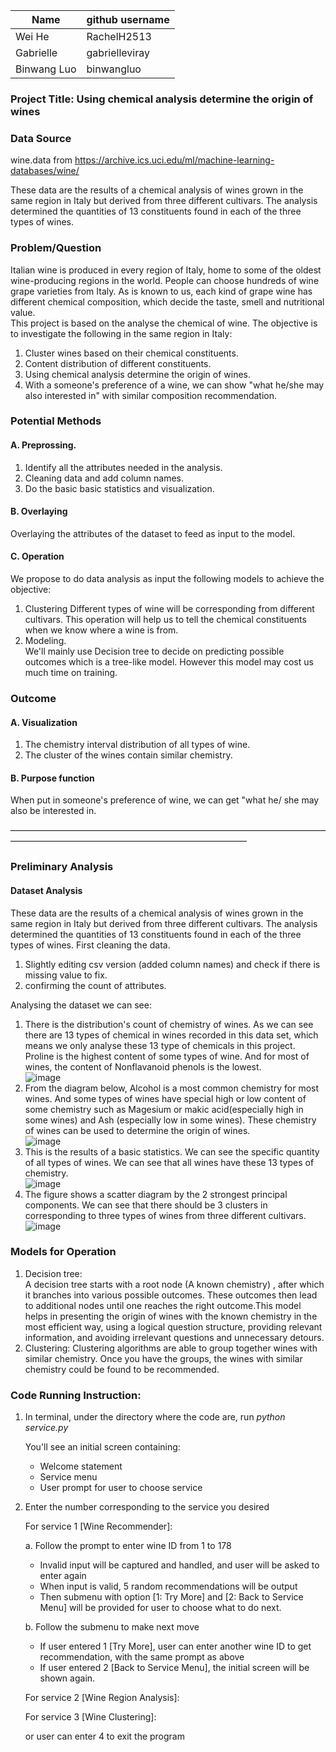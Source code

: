 | Name      | github username |
| ----------- | ----------- |
| Wei He      | RachelH2513 |
| Gabrielle   | gabrielleviray |
| Binwang Luo     | binwangluo  |

### Project Title: Using chemical analysis determine the origin of wines  


### Data Source
wine.data from
https://archive.ics.uci.edu/ml/machine-learning-databases/wine/

These data are the results of a chemical analysis of wines grown in the same region in Italy but derived from three different cultivars. The analysis determined the quantities of 13 constituents found in each of the three types of wines.  


### Problem/Question
Italian wine is produced in every region of Italy, home to some of the oldest wine-producing regions in the world. People can choose hundreds of wine grape varieties from Italy. As is known to us, each kind of grape wine has different chemical composition, which decide the taste, smell and nutritional value.  
This project is based on the analyse the chemical of wine. The objective is to investigate the following in the same region in Italy:  
1. Cluster wines based on their chemical constituents.  
2. Content distribution of different constituents.  
3. Using chemical analysis determine the origin of wines.
4. With a someone's preference of a wine, we can show "what he/she may also interested in" with similar composition recommendation.


### Potential Methods
#### A. Preprossing.   
1. Identify all the attributes needed in the analysis.
2. Cleaning data and add column names.  
3. Do the basic basic statistics and visualization.  
  
#### B. Overlaying
Overlaying the attributes of the dataset to feed as input to the model.  

#### C. Operation  
We propose to do data analysis as input the following models to achieve the objective:  
1. Clustering
Different types of wine will be corresponding from different cultivars. This operation will help us to tell the chemical constituents when we know where a wine is from.  
2. Modeling.  
We'll mainly use Decision tree to decide on predicting possible outcomes which is a tree-like model. However this model may cost us much time on training.

### Outcome
#### A. Visualization
1. The chemistry interval distribution of all types of wine.   
2. The cluster of the wines contain similar chemistry.  
#### B. Purpose function 
When put in someone's preference of wine, we can get "what he/ she may also be interested in.  


———————————————————————————————————————————————————————————————
### Preliminary Analysis  

#### Dataset Analysis  
These data are the results of a chemical analysis of wines grown in the same region in Italy but derived from three different cultivars. The analysis determined the quantities of 13 constituents found in each of the three types of wines. 
First cleaning the data.  
1. Slightly editing csv version (added column names) and check if there is missing value to fix.
2. confirming the count of attributes.  

Analysing the dataset we can see:  
1. There is the distribution's count of chemistry of wines. As we can see there are 13 types of chemical in wines recorded in this data set, which means we only analyse these 13 type of chemicals in this project. Proline is the highest content of some types of wine. And for most of wines, the content of Nonflavanoid phenols is the lowest.   
![image](https://github.com/RachelH2513/255-Team-1-Project/blob/main/images/Distribution1.jpg)  
2. From the diagram below, Alcohol is a most common chemistry for most wines. And some types of wines have special high or low content of some chemistry such as Magesium or makic acid(especially high in some wines) and Ash (especially low in some wines). These chemistry of wines can be used to determine the origin of wines.  
![image](https://github.com/RachelH2513/255-Team-1-Project/blob/main/images/Distribution2.jpeg)  
3. This is the results of a basic statistics. We can see the specific quantity of all types of wines. We can see that all wines have these 13 types of chemistry.   
![image](https://github.com/RachelH2513/255-Team-1-Project/blob/main/images/basic%20statistics.jpeg)  
4. The figure shows a scatter diagram by the 2 strongest principal components. We can see that there should be 3 clusters in corresponding to three types of wines from three different cultivars.
![image](https://github.com/RachelH2513/255-Team-1-Project/blob/main/images/Clusters.png)  

### Models for Operation
1. Decision tree:  
 A decision tree starts with a root node (A known chemistry) , after which it branches into various possible outcomes. These outcomes then lead to additional nodes until one reaches the right outcome.This model helps in presenting the origin of wines with the known chemistry  in the most efficient way, using a logical question structure, providing relevant information, and avoiding irrelevant questions and unnecessary detours.
2. Clustering:
Clustering algorithms are able to group together wines with similar chemistry. Once you have the groups, the wines with similar chemistry could be found to be recommended.  

### Code Running Instruction:  
1. In terminal, under the directory where the code are, run <em>python service.py</em>

    You'll see an initial screen containing: 
  
    - Welcome statement 
    - Service menu
    - User prompt for user to choose service
  
2. Enter the number corresponding to the service you desired

    For service 1 [Wine Recommender]:
    
      a. Follow the prompt to enter wine ID from 1 to 178
  
      - Invalid input will be captured and handled, and user will be asked to enter again
      - When input is valid, 5 random recommendations will be output
      - Then submenu with option [1: Try More] and [2: Back to Service Menu] will be provided for user to choose what to do next.
   
      b. Follow the submenu to make next move
  
      - If user entered 1 [Try More], user can enter another wine ID to get recommendation, with the same prompt as above
      - If user entered 2 [Back to Service Menu], the initial screen will be shown again.
   
    For service 2 [Wine Region Analysis]:

    For service 3 [Wine Clustering]:

    or user can enter 4 to exit the program


